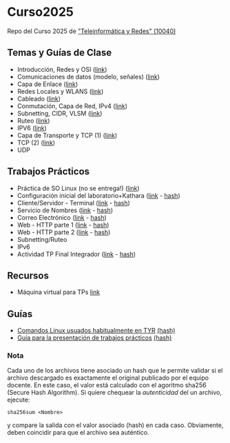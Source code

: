 # Curso2025
Repo del Curso 2025 de ["Teleinformática y Redes" (10040)](https://www.labredes.unlu.edu.ar/tyr)

## Temas y Guías de Clase
- Introducción, Redes y OSI ([link](https://docs.google.com/document/d/1JTXoxQQIbccuMicpzUNkylcVEy3xj1pCEucjwkATRYM/edit?tab=t.0))
- Comunicaciones de datos (modelo, señales) ([link](https://docs.google.com/document/d/1H4nvITuYq_7kDkaN-OMud9MJN63KVj43pfrmGMGLoso/edit?usp=sharing))
- Capa de Enlace ([link](https://docs.google.com/document/d/1wh3yXrUibZrZb69CBCdutLYikuKL7k-EUKejNZ0FxMM/edit?tab=t.0))
- Redes Locales y WLANS ([link](https://docs.google.com/document/d/128DXmhsgXLKHZaj98z5x_HmcTCdE5pTh_w3Eg4dnD5E/edit?tab=t.0))
- Cableado ([link](https://docs.google.com/document/d/1lRU2sXzr-keA2Dgo4wukwWayurHaF1FNzkDas_uPBgs/edit?tab=t.0))
- Conmutación, Capa de Red, IPv4 ([link](https://docs.google.com/document/d/1HcTTJ1E4vFzI9bIbhyvqTIeb9zbvNzUIE6uymKKcy4M/edit?tab=t.0))
- Subnetting, CIDR, VLSM ([link](https://docs.google.com/document/d/1q0svbLuzm5Xtdgc1E_Q8R5PvzjHJZ2PZekymznf5JgE/edit?usp=sharing))
- Ruteo ([link](https://docs.google.com/document/d/1Uspx5ZMHgky6LkrTnj-zVsAomphtsavgEo1fHwWbfsU/edit?tab=t.0))
- IPV6 ([link](https://docs.google.com/document/d/1NxSwqdYTot_ghuLFEnGiG3TP_ilycoAndo3M-Gkl9RM/edit?tab=t.0))
- Capa de Transporte y TCP (1) ([link](https://docs.google.com/document/d/1uxsxMrftBXlNxLNTDiT5KcrKai9AlJjIlTmpV3IwUzM/edit?tab=t.0))
- TCP (2) ([link](https://docs.google.com/document/d/1XEVSKDHnIBizx35UB3u9lRPar6_m2HfUv_PShi3jZyo/edit?tab=t.0))
- UDP

## Trabajos Prácticos
- Práctica de SO Linux (no se entrega!) ([link](https://github.com/redesunlu/tyr-trabajos-practicos/blob/main/pdf/tpl-adicional.pdf?raw=true))
- Configuración inicial del laboratorio+Kathara ([link](https://github.com/redesunlu/tyr-trabajos-practicos/blob/main/pdf/tpl1-configuracion-inicial.pdf?raw=true) - [hash](https://github.com/redesunlu/tyr-trabajos-practicos/blob/main/pdf/tpl1-configuracion-inicial.pdf.sha256?raw=true))
- Cliente/Servidor - Terminal ([link](https://github.com/redesunlu/tyr-trabajos-practicos/blob/main/pdf/tpl2-telnet.pdf?raw=true) - [hash](https://github.com/redesunlu/tyr-trabajos-practicos/blob/main/pdf/tpl2-telnet.pdf.sha256?raw=true))
- Servicio de Nombres ([link](https://github.com/redesunlu/tyr-trabajos-practicos/blob/main/pdf/tpl3-dns.pdf?raw=true) - [hash](https://github.com/redesunlu/tyr-trabajos-practicos/blob/main/pdf/tpl3-dns.pdf.sha256?raw=true))
- Correo Electrónico ([link](https://github.com/redesunlu/tyr-trabajos-practicos/blob/main/pdf/tpl4-correo-electronico.pdf?raw=true) - [hash](https://github.com/redesunlu/tyr-trabajos-practicos/blob/main/pdf/tpl4-correo-electronico.pdf.sha256?raw=true))
- Web - HTTP parte 1 ([link](https://github.com/redesunlu/tyr-trabajos-practicos/blob/main/pdf/tpl5-http.pdf?raw=true) - [hash](https://github.com/redesunlu/tyr-trabajos-practicos/blob/main/pdf/tpl5-http.pdf.sha256?raw=true))
- Web - HTTP parte 2 ([link](https://github.com/redesunlu/tyr-trabajos-practicos/blob/main/pdf/tpl6-http-parte2.pdf?raw=true) - [hash](https://github.com/redesunlu/tyr-trabajos-practicos/blob/main/pdf/tpl6-http-parte2.pdf.sha256?raw=true))
- Subnetting/Ruteo
- IPv6
- Actividad TP Final Integrador ([link](https://github.com/redesunlu/tyr-trabajos-practicos/blob/main/pdf/tp-final-2025.pdf?raw=true) - [hash](https://github.com/redesunlu/tyr-trabajos-practicos/blob/main/pdf/tp-final-2025.pdf.sha256?raw=true))

## Recursos
- Máquina virtual para TPs [link](https://drive.google.com/file/d/1Up-LcjwPVvvoIIGCFIgXoVQvhyFzhz8t)

## Guías
- [Comandos Linux usuados habitualmente en TYR](https://github.com/redesunlu/tyr-trabajos-practicos/blob/main/pdf/cheatsheet.pdf?raw=true) [(hash)](https://github.com/redesunlu/tyr-trabajos-practicos/blob/main/pdf/cheatsheet.pdf.sha256?raw=true)
- [Guía para la presentación de trabajos prácticos](https://github.com/redesunlu/tyr-trabajos-practicos/blob/main/pdf/guiadeestilo_TPs.pdf?raw=true) [(hash)](https://github.com/redesunlu/tyr-trabajos-practicos/blob/main/pdf/guiadeestilo_TPs.pdf.sha256?raw=true)

### Nota
Cada uno de los archivos tiene asociado un hash que le permite validar si el archivo descargado es exactamente el original publicado por el equipo docente. En este caso, el valor está calculado con el agoritmo sha256 (Secure Hash Algorithm). Si quiere chequear la *autenticidad* del un archivo, ejecute:
```
sha256sum <Nombre>
```
y compare la salida con el valor asociado (hash) en cada caso. Obviamente, deben coincidir para que el archivo sea auténtico. 






